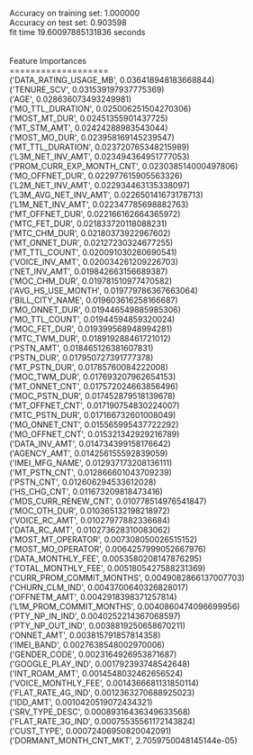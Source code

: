 Accuracy on training set: 1.000000<br>Accuracy on test set: 0.903598<br>fit time 19.60097885131836 seconds<br><br><br>Feature Importances<br>===================<br>('DATA_RATING_USAGE_MB', 0.036418948183668844)<br>('TENURE_SCV', 0.031539197937775369)<br>('AGE', 0.028636073493249981)<br>('MO_TTL_DURATION', 0.025006251504270306)<br>('MOST_MT_DUR', 0.02451355901437725)<br>('MT_STM_AMT', 0.02424288983543044)<br>('MOST_MO_DUR', 0.023958169145239547)<br>('MT_TTL_DURATION', 0.023720765348215989)<br>('L3M_NET_INV_AMT', 0.023494364951777053)<br>('PROM_CURR_EXP_MONTH_CNT', 0.023038514000497806)<br>('MO_OFFNET_DUR', 0.022977615905563326)<br>('L2M_NET_INV_AMT', 0.022934463135338097)<br>('L3M_AVG_NET_INV_AMT', 0.022650141673178713)<br>('L1M_NET_INV_AMT', 0.022347785698882763)<br>('MT_OFFNET_DUR', 0.022166162664365972)<br>('MTC_FET_DUR', 0.021833720118088231)<br>('MTC_CHM_DUR', 0.02180373922967602)<br>('MT_ONNET_DUR', 0.02127230324677255)<br>('MT_TTL_COUNT', 0.020091030260690541)<br>('VOICE_INV_AMT', 0.020034261209226703)<br>('NET_INV_AMT', 0.019842663156689387)<br>('MOC_CHM_DUR', 0.019781510977470582)<br>('AVG_HS_USE_MONTH', 0.019779786367663064)<br>('BILL_CITY_NAME', 0.019603616258166687)<br>('MO_ONNET_DUR', 0.019446549885985306)<br>('MO_TTL_COUNT', 0.01944594859320024)<br>('MOC_FET_DUR', 0.019399568948994281)<br>('MTC_TWM_DUR', 0.018919288461721012)<br>('PSTN_AMT', 0.018465126381607831)<br>('PSTN_DUR', 0.017950727391777378)<br>('MT_PSTN_DUR', 0.01785760084222008)<br>('MOC_TWM_DUR', 0.017693207962654153)<br>('MT_ONNET_CNT', 0.017572024663856496)<br>('MOC_PSTN_DUR', 0.017452879518139678)<br>('MT_OFFNET_CNT', 0.017190754830224007)<br>('MTC_PSTN_DUR', 0.017166732601008049)<br>('MO_ONNET_CNT', 0.015565995437722292)<br>('MO_OFFNET_CNT', 0.015321342929216789)<br>('DATA_INV_AMT', 0.014734399158176642)<br>('AGENCY_AMT', 0.014256155592839059)<br>('IMEI_MFG_NAME', 0.012937173208136111)<br>('MT_PSTN_CNT', 0.012866601043709239)<br>('PSTN_CNT', 0.012606294533612028)<br>('HS_CHG_CNT', 0.011673209818473416)<br>('MDS_CURR_RENEW_CNT', 0.010778514976541847)<br>('MOC_OTH_DUR', 0.010365132198218972)<br>('VOICE_RC_AMT', 0.01027977882336684)<br>('DATA_RC_AMT', 0.010273628310083062)<br>('MOST_MT_OPERATOR', 0.007308050026515152)<br>('MOST_MO_OPERATOR', 0.0064257999052667976)<br>('DATA_MONTHLY_FEE', 0.0053580208147876295)<br>('TOTAL_MONTHLY_FEE', 0.0051805427588231369)<br>('CURR_PROM_COMMIT_MONTHS', 0.0049082866137007703)<br>('CHURN_CLM_IND', 0.0043700640326828017)<br>('OFFNETM_AMT', 0.0042918398371257814)<br>('L1M_PROM_COMMIT_MONTHS', 0.0040860474096699956)<br>('PTY_NP_IN_IND', 0.0040252214367068597)<br>('PTY_NP_OUT_IND', 0.0038819250658670211)<br>('ONNET_AMT', 0.003815791857814358)<br>('IMEI_BAND', 0.0027638548002970006)<br>('GENDER_CODE', 0.0023164926953871687)<br>('GOOGLE_PLAY_IND', 0.001792393748542648)<br>('INT_ROAM_AMT', 0.0014548032462656524)<br>('VOICE_MONTHLY_FEE', 0.0014366681131850114)<br>('FLAT_RATE_4G_IND', 0.0012363270688925023)<br>('IDD_AMT', 0.0010420519072434321)<br>('SRV_TYPE_DESC', 0.00089316436349633568)<br>('FLAT_RATE_3G_IND', 0.00075535561172143824)<br>('CUST_TYPE', 0.00072406950820042091)<br>('DORMANT_MONTH_CNT_MKT', 2.7059750048145144e-05)<br>